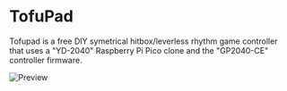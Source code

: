# TofuPad

Tofupad is a free DIY symetrical hitbox/leverless rhythm game controller that uses a "YD-2040" Raspberry Pi Pico clone and the "GP2040-CE" controller firmware.

![Preview](screenshot/render.png?raw=true "Preview Screenshot")
